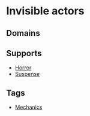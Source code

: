 # Invisible actors

## Domains



## Supports

* [Horror](../requirements/horror.md)
* [Suspense](../requirements/suspense.md)

## Tags

* [Mechanics](../tags/mechanics.md)
